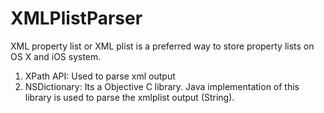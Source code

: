 # XMLPlistParser
XML property list or XML plist is a preferred way to store property lists on OS X and iOS system.
1. XPath API: Used to parse xml output
2. NSDictionary: Its a Objective C library. Java implementation of this library is used to parse the xmlplist output (String). 

